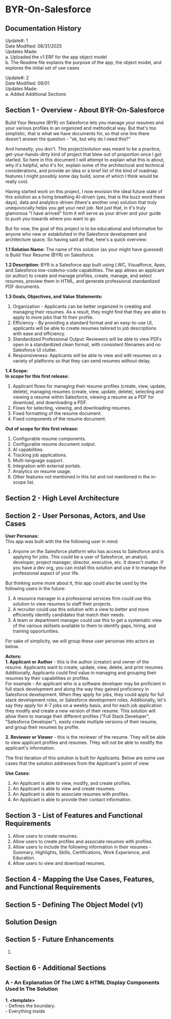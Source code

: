 # BYR-On-Salesforce
## Documentation History
Update#: 1  
Date Modified: 08/31/2025  
Updates Made:  
  a. Uploaded the v1 ERF for the app object model  
  b. The Readme file explains the purpose of the app, the object model, and explores the initial set of use cases  

Update#: 2  
Date Modified: 09/01  
Updates Made:  
  a. Added Additional Sections
##

## Section 1 - Overview - About BYR-On-Salesforce
Build Your Resume (BYR) on Salesforce lets you manage your resumes and your various profiles in an organized and methodical way. But that's too simplistic, that is what we have documents for, so that one line there doesn't answer the question - "ok, but why do I need this?"

And honestly, you don't. This project/solution was meant to be a practice, get-your-hands-dirty kind of project that blew out of proportion once I got started. So here in this document I will attempt to explain what this is about, why it's helpful, who it's for, explain some of the architectural and technical considerations, and provide an idea or a brief list of the kind of roadmap features I might possibly some day build, some of which I think would be really cool.

Having started work on this project, I now envision the ideal future state of this solution as a living breathing AI-driven (yes, that is the buzz word these days), data and analytics-driven (there's another one) solution that truly unequivocally helps you get your next job. Not just that, in it's truly glamorous "I have arrived" form it will serve as your driver and your guide to push you towards where you want to go.

But for now, the goal of this project is to be educational and informative for anyone who new or established in the Salesforce development and architecture space. So having said all that, here's a quick overview:  
  
**1.1 Solution Name:** The name of this solution (as your might have guessed) is Build Your Resume (BYR) on Salesforce.  
   
**1.2 Description:** BYR is a Salesforce app built using LWC, Visualforce, Apex, and Salesforce low-code/no-code capabilities. The app allows an applicant (or author) to create and manage profiles, create, manage, and select resumes, preview them in HTML, and generate professional standardized PDF documents.  
  
**1.3 Goals, Objectives, and Value Statements:**  
1. Organization - Applicants can be better organized in creating and managing their resumes. As a result, they might find that they are able to apply to more jobs that fit their profile.  
2. Efficiency - By providing a standard format and an easy-to-use UI, applicants will be able to create resumes tailored to job descriptions with ease and efficiency.  
3. Standardized Professional Output: Reviewers will be able to view PDFs open in a standardized clean format, with consistent filenames and no Salesforce UI clutter.  
4. Responsiveness: Applicants will be able to view and edit resumes on a variety of platforms so that they can send resumes without delay.  

**1.4 Scope:**  
**In scope for this first release:**  
1. Applicant flows for managing their resume profiles (create, view, update, delete), managing resumes (create, view, update, delete), selecting and viewing a resume within Salesforce, viewing a resume as a PDF for download, and downloading a PDF.  
2. Flows for selecting, viewing, and downloading resumes.  
3. Fixed formatting of the resume document.  
4. Fixed components of the resume document.  
  
**Out of scope for this first release:**  
1. Configurable resume components.  
2. Configurable resume document output.  
3. AI capabilities.  
4. Tracking job applications.  
5. Multi-language support.  
6. Integration with external portals.  
7. Analytics on resume usage.  
8. Other features not mentioned in this list and not mentioned in the in-scope list.  

## Section 2 - High Level Architecture  



  
## Section 2 - User Personas, Actors, and Use Cases  
**User Personas:**  
This app was built with the the following user in mind:  
1. Anyone on the Salesforce platform who has access to Salesforce and is applying for jobs. This could be a user of Salesforce, an analyst, developer, project manager, director, executive, etc. It doesn't matter. If you have a dev org, you can install this solution and use it to manage the professional aspect of your life.  
  
But thinking some more about it, this app could also be used by the following users in the future:  
1. A resource manager in a professional services firm could use this solution to view resumes to staff their projects.  
2. A recruiter could use this solution with a view to better and more efficiently identify candidates that match their needs.  
3. A team or department manager could use this to get a systematic view of the various skillsets available to them to identify gaps, hiring, and training opportunities.  
  
For sake of simplicity, we will group these user personas into actors as below.  
  
**Actors:**  
**1. Applicant or Author** - this is the author (creator) and owner of the resume. Applicants want to create, update, view, delete, and print resumes. Additionally, Applicants could find value in managing and grouping their resumes by their capabilities or profiles.  
For example - An applicant who is a software developer may be proficient in full stack development and along the way they gained proficiency in Salesforce development. When they apply for jobs, they could apply for full stack development roles, or Salesforce development roles. Additionally, let's say they apply for 4-7 jobs on a weekly basis, and for each job application they modify and create a new version of their resume.  This solution will allow them to manage their different profiles ("Full Stack Developer", "Salesforce Developer"), easily create multiple versions of their resume, and group their resumes by profile.    


**2. Reviewer or Viewer** - this is the reviewer of the resume. They will be able to view applicant profiles and resumes. THey will not be able to modify the applicant's information.  

The first iteration of this solution is built for Applicants. Below are some use cases that the solution addresses from the Applicant's point of view.  

**Use Cases:**  
1. An Applicant is able to view, modify, and create profiles.  
2. An Applicant is able to view and create resumes.  
3. An Applicant is able to associate resumes with profiles.  
4. An Applicant is able to provide their contact information.  



## Section 3 - List of Features and Functional Requirements
1. Allow users to create resumes.
2. Allow users to create profiles and associate resumes with profiles.
3. Allow users to include the following information in their resumes - Summary, Highlights, Skills, Certifications, Work Experience, and Education.
4. Allow users to view and download resumes.


## Section 4 - Mapping the Use Cases, Features, and Functional Requirements

## Section 5 - Defining The Object Model (v1)

## Solution Design

## Section 5 - Future Enhancements
1. 

## Section 6 - Additional Sections

### A - An Explanation Of The LWC & HTML Display Components Used In The Solution  

**1. \<template\>**  
       - Defines the boundary.  
       - Everything inside <template> is what Salesforce will render when the component is placed on a Lightning page, App, or Record page.  
       - Supports conditional and looping directives (<template if:true={condition}>, <template for:each={list}>) to control what gets displayed.  
       - You can only have one root <template> per .html file. That’s the entry point. But nested templates are allowed inside it.  
          * The outer <template> is mandatory; the inner <template> tags need to be displayed conditionally and are used for conditional or iterative rendering. For example, <template if:true={displayResumeSelection}> displays the resume selection section of the page.  
      
**2. \<lightning-card\>**
- This is a container component provided by Salesforce to display content in a card layout, which consists of:  
  -- title  
  -- body  
  -- footer (optional)  
  -- icon (optional)
- It gives you a consistent Salesforce Lightning look-and-feel
- Great for grouping information in dashboards, forms, resume sections, record detail views, etc
- 

**3. <lightning-combobox>**
**4. <lightning-button>**
**5. <div>**



### An Explanation Of The Attributes Used For Styling


### Links and Resources
1. Salesforce Icons in Lightning - https://www.lightningdesignsystem.com/2e1ef8501/p/83309d-icons/b/586464
2. 

